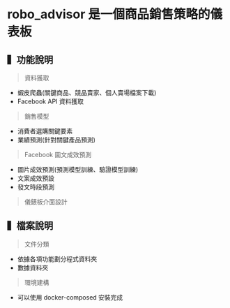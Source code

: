 # robo_advisor 是一個商品銷售策略的儀表板
## ▍功能說明
> 資料獲取
* 蝦皮爬蟲(關鍵商品、競品賣家、個人賣場檔案下載)
* Facebook API 資料獲取
> 銷售模型
* 消費者選購關鍵要素
* 業績預測(針對關鍵產品預測)
> Facebook 圖文成效預測
* 圖片成效預測(預測模型訓練、驗證模型訓練)
* 文案成效預設
* 發文時段預測
> 儀錶板介面設計

## ▍檔案說明
> 文件分類<br>
* 依據各項功能劃分程式資料夾
* 數據資料夾
> 環境建構<br>
* 可以使用 docker-composed 安裝完成
